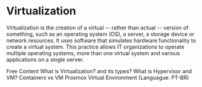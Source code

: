 # Virtualization

Virtualization is the creation of a virtual -- rather than actual -- version of something, such as an operating system (OS), a server, a storage device or network resources. It uses software that simulates hardware functionality to create a virtual system. This practice allows IT organizations to operate multiple operating systems, more than one virtual system and various applications on a single server.


<ResourceGroupTitle>Free Content</ResourceGroupTitle>
<BadgeLink colorScheme='yellow' badgeText='Read' href='https://www.techtarget.com/searchitoperations/definition/virtualization'>What is Virtualization? and its types?</BadgeLink>
<BadgeLink colorScheme='yellow' badgeText='Read' href='https://opensource.com/resources/virtualization'>What is Hypervisor and VM?</BadgeLink>
<BadgeLink colorScheme='yellow' badgeText='Read' href='https://www.atlassian.com/microservices/cloud-computing/containers-vs-vms'>Containers vs VM</BadgeLink>
<BadgeLink colorScheme='yellow' badgeText='Read' href='https://www.youtube.com/watch?v=PpcdufiQnF8'>Proxmox Virtual Environment (Languague: PT-BR)</BadgeLink>


